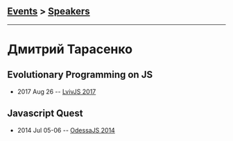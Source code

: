 ## [Events](../README.md) > [Speakers](../speakers.md)
---

# Дмитрий Тарасенко

## Evolutionary Programming on JS
- 2017 Aug 26 -- [LvivJS 2017](https://www.youtube.com/watch?v=0CIH4ul9usc)    
## Javascript Quest
- 2014 Jul 05-06 -- [OdessaJS 2014](https://youtu.be/0xN8dYmYJFU)    
